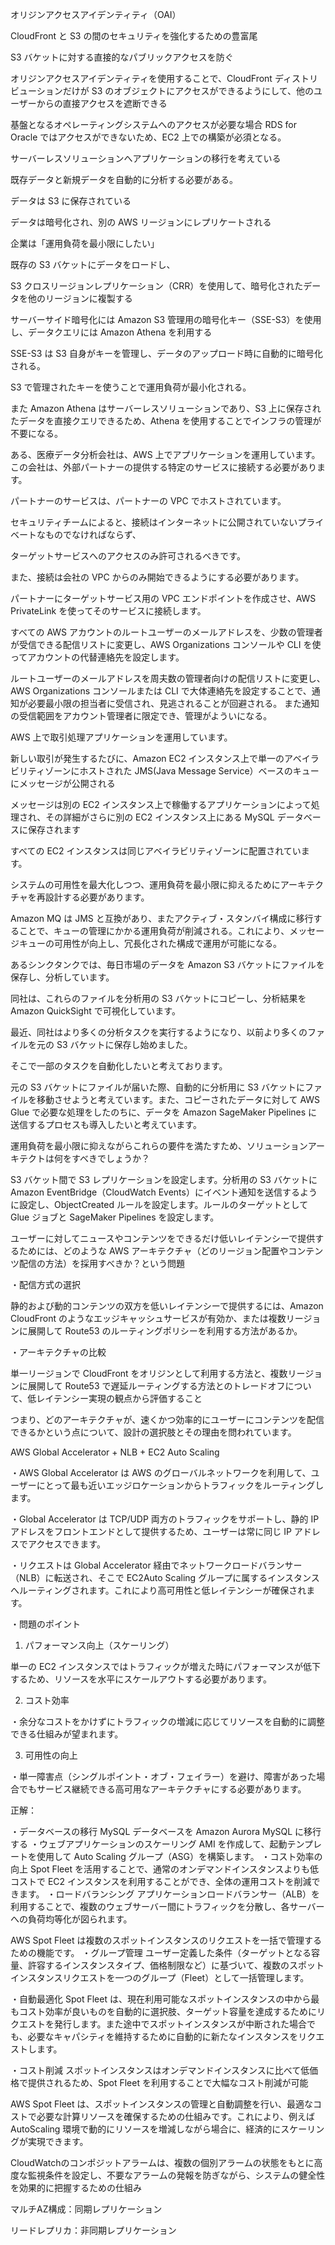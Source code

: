 オリジンアクセスアイデンティティ（OAI）

CloudFront と S3 の間のセキュリティを強化するための豊富尾

S3 バケットに対する直接的なパブリックアクセスを防ぐ

オリジンアクセスアイデンティティを使用することで、CloudFront ディストリビューションだけが S3 のオブジェクトにアクセスができるようにして、他のユーザーからの直接アクセスを遮断できる

基盤となるオペレーティングシステムへのアクセスが必要な場合 RDS for Oracle ではアクセスができないため、EC2 上での構築が必須となる。

サーバーレスソリューションへアプリケーションの移行を考えている

既存データと新規データを自動的に分析する必要がある。

データは S3 に保存されている

データは暗号化され、別の AWS リージョンにレプリケートされる

企業は「運用負荷を最小限にしたい」

既存の S3 バケットにデータをロードし、

S3 クロスリージョンレプリケーション（CRR）を使用して、暗号化されたデータを他のリージョンに複製する

サーバーサイド暗号化には Amazon S3 管理用の暗号化キー（SSE-S3）を使用し、データクエリには Amazon Athena を利用する

SSE-S3 は S3 自身がキーを管理し、データのアップロード時に自動的に暗号化される。

S3 で管理されたキーを使うことで運用負荷が最小化される。

また Amazon Athena はサーバーレスソリューションであり、S3 上に保存されたデータを直接クエリできるため、Athena を使用することでインフラの管理が不要になる。

ある、医療データ分析会社は、AWS 上でアプリケーションを運用しています。この会社は、外部パートナーの提供する特定のサービスに接続する必要があります。

パートナーのサービスは、パートナーの VPC でホストされています。

セキュリティチームによると、接続はインターネットに公開されていないプライベートなものでなければならず、

ターゲットサービスへのアクセスのみ許可されるべきです。

また、接続は会社の VPC からのみ開始できるようにする必要があります。

パートナーにターゲットサービス用の VPC エンドポイントを作成させ、AWS PrivateLink を使ってそのサービスに接続します。

すべての AWS アカウントのルートユーザーのメールアドレスを、少数の管理者が受信できる配信リストに変更し、AWS Organizations コンソールや CLI を使ってアカウントの代替連絡先を設定します。

ルートユーザーのメールアドレスを周夫数の管理者向けの配信リストに変更し、AWS Organizations コンソールまたは CLI で大体連絡先を設定することで、通知が必要最小限の担当者に受信され、見逃されることが回避される。
また通知の受信範囲をアカウント管理者に限定でき、管理がよういになる。

AWS 上で取引処理アプリケーションを運用しています。

新しい取引が発生するたびに、Amazon EC2 インスタンス上で単一のアベイラビリティゾーンにホストされた JMS(Java Message Service）ベースのキューにメッセージが公開される

メッセージは別の EC2 インスタンス上で稼働するアプリケーションによって処理され、その詳細がさらに別の EC2 インスタンス上にある MySQL データベースに保存されます

すべての EC2 インスタンスは同じアベイラビリティゾーンに配置されています。

システムの可用性を最大化しつつ、運用負荷を最小限に抑えるためにアーキテクチャを再設計する必要があります。

Amazon MQ は JMS と互換があり、またアクティブ・スタンバイ構成に移行することで、キューの管理にかかる運用負荷が削減される。これにより、メッセージキューの可用性が向上し、冗長化された構成で運用が可能になる。

あるシンクタンクでは、毎日市場のデータを Amazon S3 バケットにファイルを保存し、分析しています。

同社は、これらのファイルを分析用の S3 バケットにコピーし、分析結果を Amazon QuickSight で可視化しています。

最近、同社はより多くの分析タスクを実行するようになり、以前より多くのファイルを元の S3 バケットに保存し始めました。

そこで一部のタスクを自動化したいと考えております。

元の S3 バケットにファイルが届いた際、自動的に分析用に S3 バケットにファイルを移動させようと考えています。また、コピーされたデータに対して AWS Glue で必要な処理をしたのちに、データを Amazon SageMaker Pipelines に送信するプロセスも導入したいと考えています。

運用負荷を最小限に抑えながらこれらの要件を満たすため、ソリューションアーキテクトは何をすべきでしょうか？

S3 バケット間で S3 レプリケーションを設定します。分析用の S3 バケットに Amazon EventBridge（CloudWatch Events）にイベント通知を送信するように設定し、ObjectCreated ルールを設定します。ルールのターゲットとして Glue ジョブと SageMaker Pipelines を設定します。

ユーザーに対してニュースやコンテンツをできるだけ低いレイテンシーで提供するためには、どのような AWS アーキテクチャ（どのリージョン配置やコンテンツ配信の方法）を採用すべきか？という問題

・配信方式の選択

静的および動的コンテンツの双方を低いレイテンシーで提供するには、Amazon CloudFront のようなエッジキャッシュサービスが有効か、または複数リージョンに展開して Route53 のルーティングポリシーを利用する方法があるか。

・アーキテクチャの比較

単一リージョンで CloudFront をオリジンとして利用する方法と、複数リージョンに展開して Route53 で遅延ルーティングする方法とのトレードオフについて、低レイテンシー実現の観点から評価すること

つまり、どのアーキテクチャが、速くかつ効率的にユーザーにコンテンツを配信できるかという点について、設計の選択肢とその理由を問われています。

AWS Global Accelerator + NLB + EC2 Auto Scaling

・AWS Global Accelerator は AWS のグローバルネットワークを利用して、ユーザーにとって最も近いエッジロケーションからトラフィックをルーティングします。

・Global Accelerator は TCP/UDP 両方のトラフィックをサポートし、静的 IP アドレスをフロントエンドとして提供するため、ユーザーは常に同じ IP アドレスでアクセスできます。

・リクエストは Global Accelerator 経由でネットワークロードバランサー（NLB）に転送され、そこで EC2Auto Scaling グループに属するインスタンスへルーティングされます。これにより高可用性と低レイテンシーが確保されます。

・問題のポイント

1. パフォーマンス向上（スケーリング）

単一の EC2 インスタンスではトラフィックが増えた時にパフォーマンスが低下するため、リソースを水平にスケールアウトする必要があります。

2. コスト効率

・余分なコストをかけずにトラフィックの増減に応じてリソースを自動的に調整できる仕組みが望まれます。

3. 可用性の向上

・単一障害点（シングルポイント・オブ・フェイラー）を避け、障害があった場合でもサービス継続できる高可用なアーキテクチャにする必要があります。

正解：

・データベースの移行
MySQL データベースを Amazon Aurora MySQL に移行する
・ウェブアプリケーションのスケーリング
AMI を作成して、起動テンプレートを使用して Auto Scaling グループ（ASG）を構築します。
・コスト効率の向上
Spot Fleet を活用することで、通常のオンデマンドインスタンスよりも低コストで EC2 インスタンスを利用することができ、全体の運用コストを削減できます。
・ロードバランシング
アプリケーションロードバランサー（ALB）を利用することで、複数のウェブサーバー間にトラフィックを分散し、各サーバーへの負荷均等化が図られます。

AWS Spot Fleet は複数のスポットインスタンスのリクエストを一括で管理するための機能です。
・グループ管理
ユーザー定義した条件（ターゲットとなる容量、許容するインスタンスタイプ、価格制限など）に基づいて、複数のスポットインスタンスリクエストを一つのグループ（Fleet）として一括管理します。

・自動最適化
Spot Fleet は、現在利用可能なスポットインスタンスの中から最もコスト効率が良いものを自動的に選択肢、ターゲット容量を達成するためにリクエストを発行します。また途中でスポットインスタンスが中断された場合でも、必要なキャパシティを維持するために自動的に新たなインスタンスをリクエストします。

・コスト削減
スポットインスタンスはオンデマンドインスタンスに比べて低価格で提供されるため、Spot Fleet を利用することで大幅なコスト削減が可能

AWS Spot Fleet は、スポットインスタンスの管理と自動調整を行い、最適なコストで必要な計算リソースを確保するための仕組みです。これにより、例えば AutoScaling 環境で動的にリソースを増減しながら場合に、経済的にスケーリングが実現できます。

CloudWatchのコンポジットアラームは、複数の個別アラームの状態をもとに高度な監視条件を設定し、不要なアラームの発報を防ぎながら、システムの健全性を効果的に把握するための仕組み

マルチAZ構成：同期レプリケーション

リードレプリカ：非同期レプリケーション